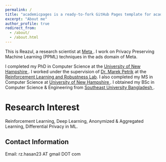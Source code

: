 ```yaml
---
permalink: /
title: "academicpages is a ready-to-fork GitHub Pages template for academic personal websites"
excerpt: "About me"
author_profile: true
redirect_from: 
  - /about/
  - /about.html
---
```


This is Reazul, a research scientist at <a href="https://about.facebook.com/meta/"> Meta </a>. I work on Privacy Preserving Machine Learning (PPML) techniques in the ads domain of Meta.

I completed my PhD in Computer Science at the <a href="http://www.unh.edu/"> University of New Hampshire </a>. I worked under the supervision of <a href="http://marek.petrik.us/">Dr. Marek Petrik</a> at the <a href="http://rmdp.xyz/">Reinforcement Learning and Robustness Lab</a>. I also completed my MS in Computer Science at <a href="http://www.unh.edu/"> University of New Hampshire </a>. I obtained my BSc in Computer Science & Engineering from <a href="https://seu.edu.bd/"> Southeast University Bangladesh </a>. 


Research Interest
======
Reinforcement Learning, Deep Learning, Anonymized & Aggregated Learning, Differential Privacy in ML.

Contact Information
------
Email: rz.hasan23 AT gmail DOT com 
